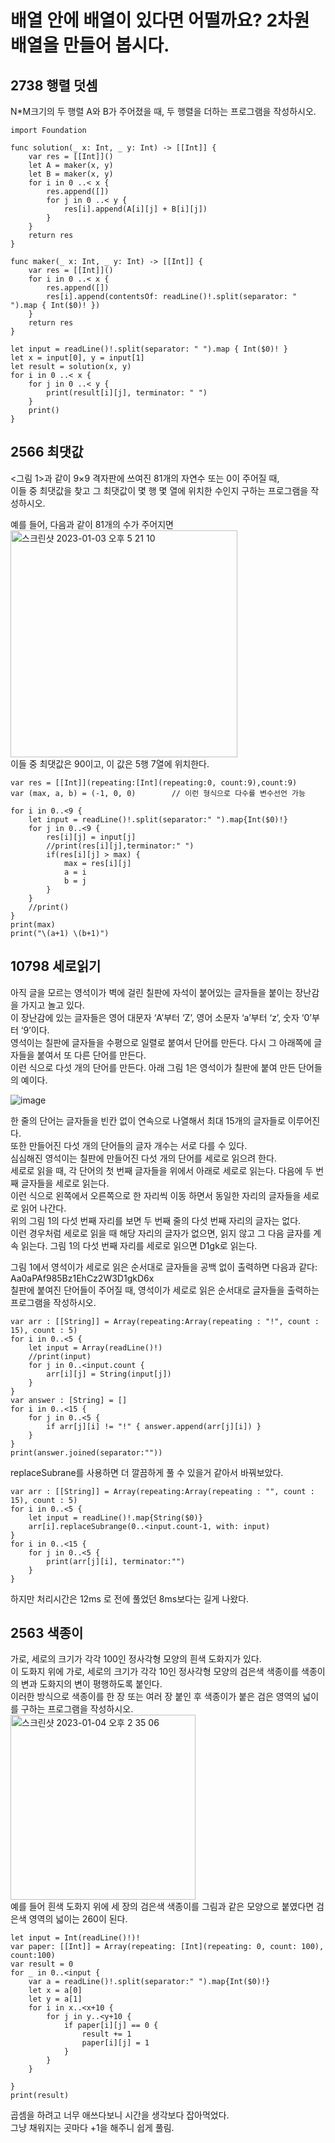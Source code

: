 # 배열 안에 배열이 있다면 어떨까요? 2차원 배열을 만들어 봅시다.
## 2738 행렬 덧셈
N*M크기의 두 행렬 A와 B가 주어졌을 때, 두 행렬을 더하는 프로그램을 작성하시오.   
```
import Foundation

func solution(_ x: Int, _ y: Int) -> [[Int]] {
    var res = [[Int]]()
    let A = maker(x, y)
    let B = maker(x, y)
    for i in 0 ..< x {
        res.append([])
        for j in 0 ..< y {
            res[i].append(A[i][j] + B[i][j])
        }
    }
    return res
}

func maker(_ x: Int, _ y: Int) -> [[Int]] {
    var res = [[Int]]()
    for i in 0 ..< x {
        res.append([])
        res[i].append(contentsOf: readLine()!.split(separator: " ").map { Int($0)! })
    }
    return res
}

let input = readLine()!.split(separator: " ").map { Int($0)! }
let x = input[0], y = input[1]
let result = solution(x, y)
for i in 0 ..< x {
    for j in 0 ..< y {
        print(result[i][j], terminator: " ")
    }
    print()
}
```
## 2566 최댓값
<그림 1>과 같이 9×9 격자판에 쓰여진 81개의 자연수 또는 0이 주어질 때,   
이들 중 최댓값을 찾고 그 최댓값이 몇 행 몇 열에 위치한 수인지 구하는 프로그램을 작성하시오.   
   
예를 들어, 다음과 같이 81개의 수가 주어지면   
<img width="363" alt="스크린샷 2023-01-03 오후 5 21 10" src="https://user-images.githubusercontent.com/60501045/210321245-2be83674-bb2a-44c6-86ac-ffcd45eb7b54.png">   
이들 중 최댓값은 90이고, 이 값은 5행 7열에 위치한다.   
```
var res = [[Int]](repeating:[Int](repeating:0, count:9),count:9)
var (max, a, b) = (-1, 0, 0)		// 이런 형식으로 다수를 변수선언 가능

for i in 0..<9 {
	let input = readLine()!.split(separator:" ").map{Int($0)!}
	for j in 0..<9 {
		res[i][j] = input[j]
		//print(res[i][j],terminator:" ")
		if(res[i][j] > max) {
			max = res[i][j]
			a = i
			b = j
		}
	}
	//print()
}
print(max)
print("\(a+1) \(b+1)")
```
## 10798 세로읽기
아직 글을 모르는 영석이가 벽에 걸린 칠판에 자석이 붙어있는 글자들을 붙이는 장난감을 가지고 놀고 있다.   
이 장난감에 있는 글자들은 영어 대문자 ‘A’부터 ‘Z’, 영어 소문자 ‘a’부터 ‘z’, 숫자 ‘0’부터 ‘9’이다.   
영석이는 칠판에 글자들을 수평으로 일렬로 붙여서 단어를 만든다. 다시 그 아래쪽에 글자들을 붙여서 또 다른 단어를 만든다.   
이런 식으로 다섯 개의 단어를 만든다. 아래 그림 1은 영석이가 칠판에 붙여 만든 단어들의 예이다.   
   
![image](https://user-images.githubusercontent.com/60501045/224992123-7f16167d-b66f-46bc-a24f-29973f9c927c.png)   
   
한 줄의 단어는 글자들을 빈칸 없이 연속으로 나열해서 최대 15개의 글자들로 이루어진다.   
또한 만들어진 다섯 개의 단어들의 글자 개수는 서로 다를 수 있다.   
심심해진 영석이는 칠판에 만들어진 다섯 개의 단어를 세로로 읽으려 한다.   
세로로 읽을 때, 각 단어의 첫 번째 글자들을 위에서 아래로 세로로 읽는다. 다음에 두 번째 글자들을 세로로 읽는다.   
이런 식으로 왼쪽에서 오른쪽으로 한 자리씩 이동 하면서 동일한 자리의 글자들을 세로로 읽어 나간다.   
위의 그림 1의 다섯 번째 자리를 보면 두 번째 줄의 다섯 번째 자리의 글자는 없다.   
이런 경우처럼 세로로 읽을 때 해당 자리의 글자가 없으면, 읽지 않고 그 다음 글자를 계속 읽는다. 그림 1의 다섯 번째 자리를 세로로 읽으면 D1gk로 읽는다.   
   
그림 1에서 영석이가 세로로 읽은 순서대로 글자들을 공백 없이 출력하면 다음과 같다:   
Aa0aPAf985Bz1EhCz2W3D1gkD6x   
칠판에 붙여진 단어들이 주어질 때, 영석이가 세로로 읽은 순서대로 글자들을 출력하는 프로그램을 작성하시오.   
```
var arr : [[String]] = Array(repeating:Array(repeating : "!", count : 15), count : 5)
for i in 0..<5 {
	let input = Array(readLine()!)
	//print(input)
	for j in 0..<input.count {
		arr[i][j] = String(input[j])
	}
}
var answer : [String] = []
for i in 0..<15 {
	for j in 0..<5 {
		if arr[j][i] != "!" { answer.append(arr[j][i]) }
	}
}
print(answer.joined(separator:""))
```
replaceSubrane를 사용하면 더 깔끔하게 풀 수 있을거 같아서 바꿔보았다.     
```
var arr : [[String]] = Array(repeating:Array(repeating : "", count : 15), count : 5)
for i in 0..<5 {
	let input = readLine()!.map{String($0)}
	arr[i].replaceSubrange(0..<input.count-1, with: input)
}
for i in 0..<15 {
	for j in 0..<5 {
		print(arr[j][i], terminator:"")
	}
}
```
하지만 처리시간은 12ms 로 전에 풀었던 8ms보다는 길게 나왔다.   

 ## 2563 색종이
 가로, 세로의 크기가 각각 100인 정사각형 모양의 흰색 도화지가 있다.   
 이 도화지 위에 가로, 세로의 크기가 각각 10인 정사각형 모양의 검은색 색종이를 색종이의 변과 도화지의 변이 평행하도록 붙인다.   
 이러한 방식으로 색종이를 한 장 또는 여러 장 붙인 후 색종이가 붙은 검은 영역의 넓이를 구하는 프로그램을 작성하시오.   
 <img width="296" alt="스크린샷 2023-01-04 오후 2 35 06" src="https://user-images.githubusercontent.com/60501045/210490780-e93c6d12-5ab8-4911-ae34-ea603bf577fa.png">    
예를 들어 흰색 도화지 위에 세 장의 검은색 색종이를 그림과 같은 모양으로 붙였다면 검은색 영역의 넓이는 260이 된다.   
```
let input = Int(readLine()!)!
var paper: [[Int]] = Array(repeating: [Int](repeating: 0, count: 100), count:100)
var result = 0
for _ in 0..<input {
	var a = readLine()!.split(separator:" ").map{Int($0)!}
	let x = a[0]
	let y = a[1]
	for i in x..<x+10 {
		for j in y..<y+10 {
			if paper[i][j] == 0 {
				result += 1
				paper[i][j] = 1
			}
		}
	}
	
}
print(result)
```
곱셈을 하려고 너무 애쓰다보니 시간을 생각보다 잡아먹었다.   
그냥 채워지는 곳마다 +1을 해주니 쉽게 풀림.

